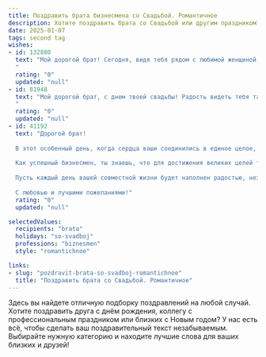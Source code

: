 ```yaml
---
title: Поздравить брата бизнесмена со Свадьбой. Романтичное
description: Хотите поздравить брата со Свадьбой или другим праздником? Наш ИИ создаст незабываемое поздравление, а вы обязательно выделитесь среди других.  
date: 2025-01-07
tags: second tag
wishes:
- id: 132880
  text: "Мой дорогой брат! Сегодня, видя тебя рядом с любимой женщиной, я понимаю, что все самые прекрасные сказки о любви – это лишь бледные отражения вашей реальности. Пусть ваш союз будет таким же крепким и прочным, как самые успешные бизнес-проекты, а ваша жизнь –  наполненной счастьем, нежностью и бесконечной романтикой.  Поздравляю вас с этим замечательным днем!  Будьте счастливы!
  "
  rating: "0"
  updated: "null"
- id: 81948
  text: "Мой дорогой брат, с днем твоей свадьбы! Радость видеть тебя таким счастливым рядом с любимой. Желаю, чтобы ваш бизнес процветал, а любовь только крепчала с каждым днем. Пусть ваш путь будет наполнен романтикой, а жизнь - счастьем, как в сказке!
  "
  rating: "0"
  updated: "null"
- id: 41192
  text: "Дорогой брат!
  
  В этот особенный день, когда сердца ваши соединились в единое целое, хочу поздравить тебя с этим важным событием — твоей свадьбой! Ты с твой избранницей открываете новую страницу жизни, полную любви, счастья и совместных мечтаний.
  
  Как успешный бизнесмен, ты знаешь, что для достижения великих целей требуется упорство и труд. Но в любви все по-другому — она требует доверия, тепла и поддержки. Я верю, что ваша пара станет ярким примером для окружающих, как строить крепкие отношения, в которых царят уважение и взаимопонимание.
  
  Пусть каждый день вашей совместной жизни будет наполнен радостью, незабываемыми моментами и той искренней романтикой, которая вдохновляет. Желаю вам много светлых дней, уютных вечеров и, конечно, больших целей, которых вы достигнете вместе.
  
  С любовью и лучшими пожеланиями!"
  rating: "0"
  updated: "null"

selectedValues:
  recipients: "brata"
  holidays: "so-svadboj"
  professions: "biznesmen"
  style: "romantichnoe"

links:
- slug: "pozdravit-brata-so-svadboj-romantichnoe"
  title: "Поздравить брата со Свадьбой. Романтичное"
---
```


Здесь вы найдете отличную подборку поздравлений на любой случай.
Хотите поздравить друга с днём рождения, коллегу с профессиональным праздником или близких с Новым годом? У нас есть всё, чтобы сделать ваш поздравительный текст незабываемым. Выбирайте нужную категорию и находите лучшие слова для ваших близких и друзей!
